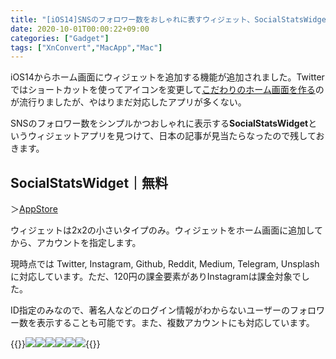 ```yaml
---
title: "[iOS14]SNSのフォロワー数をおしゃれに表すウィジェット、SocialStatsWidget"
date: 2020-10-01T00:00:22+09:00
categories: ["Gadget"]
tags: ["XnConvert","MacApp","Mac"]
---
```


iOS14からホーム画面にウィジェットを追加する機能が追加されました。Twitterではショートカットを使ってアイコンを変更して[こだわりのホーム画面を作る](https://iphone-mania.jp/news-315424/)のが流行りましたが、やはりまだ対応したアプリが多くない。

SNSのフォロワー数をシンプルかつおしゃれに表示する<b>SocialStatsWidget</b>というウィジェットアプリを見つけて、日本の記事が見当たらなったので残しておきます。

## SocialStatsWidget｜無料

＞[AppStore](https://apps.apple.com/jp/app/social-stats-widget/id1533776006) 

ウィジェットは2x2の小さいタイプのみ。ウィジェットをホーム画面に追加してから、アカウントを指定します。

現時点では Twitter, Instagram, Github, Reddit, Medium, Telegram, Unsplash に対応しています。ただ、120円の課金要素がありInstagramは課金対象でした。

ID指定のみなので、著名人などのログイン情報がわからないユーザーのフォロワー数を表示することも可能です。また、複数アカウントにも対応しています。

{{<mobile-scroll>}}![](../../../images/ios-socialstatswidget-1.jpg)![](../../../images/ios-socialstatswidget-2.jpg)![](../../../images/ios-socialstatswidget-3.jpg)![](../../../images/ios-socialstatswidget-4.jpg)![](../../../images/ios-socialstatswidget-5.jpg)![](../../../images/ios-socialstatswidget-6.jpg){{<mobile-scroll-end>}}